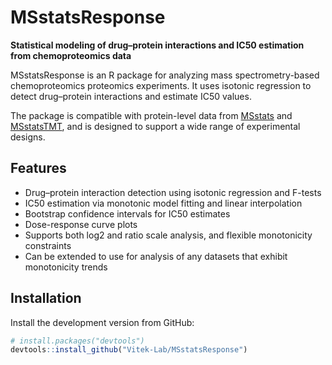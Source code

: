 # MSstatsResponse

**Statistical modeling of drug–protein interactions and IC50 estimation from chemoproteomics data**

MSstatsResponse is an R package for analyzing mass spectrometry-based chemoproteomics proteomics experiments. It uses isotonic regression to detect drug–protein interactions and estimate IC50 values.

The package is compatible with protein-level data from [MSstats](https://github.com/Vitek-Lab/MSstats) and [MSstatsTMT](https://github.com/Vitek-Lab/MSstatsTMT), and is designed to support a wide range of experimental designs.

## Features

- Drug–protein interaction detection using isotonic regression and F-tests  
- IC50 estimation via monotonic model fitting and linear interpolation  
- Bootstrap confidence intervals for IC50 estimates  
- Dose-response curve plots 
- Supports both log2 and ratio scale analysis, and flexible monotonicity constraints
- Can be extended to use for analysis of any datasets that exhibit monotonicity trends

## Installation

Install the development version from GitHub:

```r
# install.packages("devtools")
devtools::install_github("Vitek-Lab/MSstatsResponse")
```
